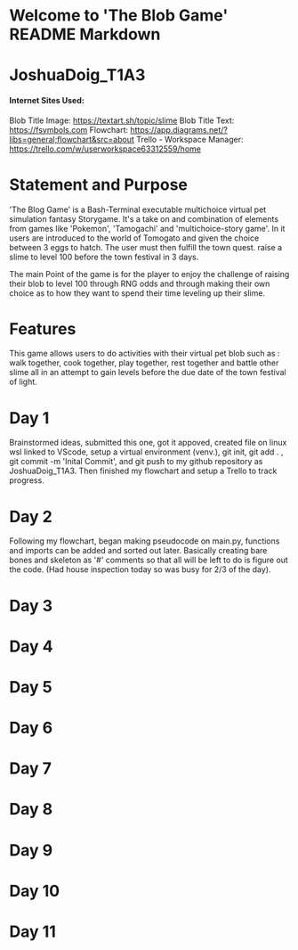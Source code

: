 # Welcome to 'The Blob Game' README Markdown 
# JoshuaDoig_T1A3

#### Internet Sites Used:
Blob Title Image: https://textart.sh/topic/slime 
Blob Title Text: https://fsymbols.com 
Flowchart: https://app.diagrams.net/?libs=general;flowchart&src=about
Trello - Workspace Manager: https://trello.com/w/userworkspace63312559/home

# Statement and Purpose
'The Blog Game' is a Bash-Terminal executable multichoice virtual pet simulation fantasy Storygame. It's a take on and combination of elements from games like 'Pokemon', 'Tamogachi' and 'multichoice-story game'. In it users are introduced to the world of Tomogato and given the choice between 3 eggs to hatch. The user must then fulfill the town quest. raise a slime to level 100 before the town festival in 3 days. 

The main Point of the game is for the player to enjoy the challenge of raising their blob to level 100 through RNG odds and through making their own choice as to how they want to spend their time leveling up their slime.

# Features
This game allows users to do activities with their virtual pet blob such as : walk together, cook together, play together, rest together and battle other slime all in an attempt to gain levels before the due date of the town festival of light.


# Day 1
Brainstormed ideas, submitted this one, got it appoved, created file on linux wsl linked to VScode, setup a virtual environment (venv.), git init,  git add . , git commit -m 'Inital Commit', and git push to my github repository as JoshuaDoig_T1A3. Then finished my flowchart and setup a Trello to track progress.
# Day 2 
Following my flowchart, began making pseudocode on main.py, functions and imports can be added and sorted out later. Basically creating bare bones and skeleton as '#' comments so that all will be left to do is figure out the code. (Had house inspection today so was busy for 2/3 of the day).

# Day 3 
# Day 4 
# Day 5 
# Day 6 
# Day 7 
# Day 8 
# Day 9 
# Day 10 
# Day 11